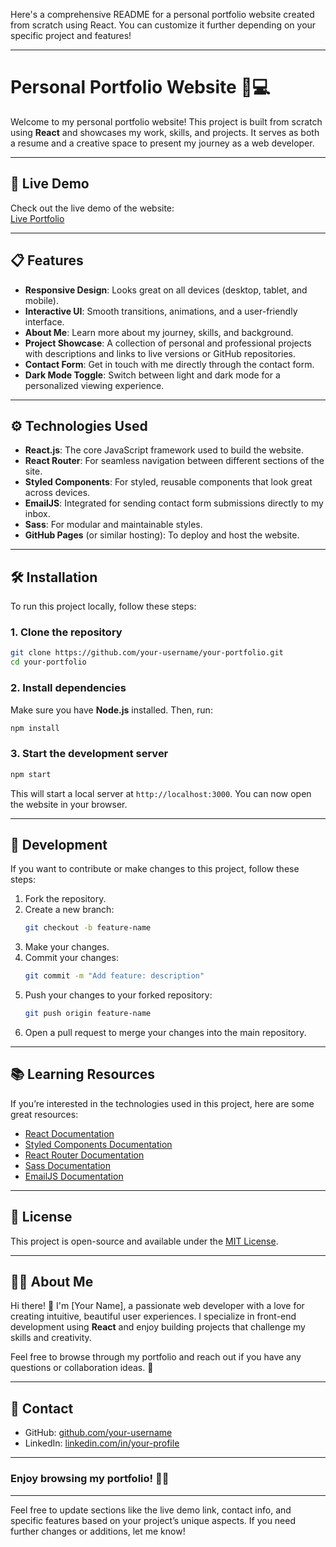 Here's a comprehensive README for a personal portfolio website created from scratch using React. You can customize it further depending on your specific project and features!

---

# Personal Portfolio Website 🎨💻

Welcome to my personal portfolio website! This project is built from scratch using **React** and showcases my work, skills, and projects. It serves as both a resume and a creative space to present my journey as a web developer.

---

## 🚀 Live Demo

Check out the live demo of the website:  
[Live Portfolio](https://abhay-singh.dev)

---

## 📋 Features

- **Responsive Design**: Looks great on all devices (desktop, tablet, and mobile).
- **Interactive UI**: Smooth transitions, animations, and a user-friendly interface.
- **About Me**: Learn more about my journey, skills, and background.
- **Project Showcase**: A collection of personal and professional projects with descriptions and links to live versions or GitHub repositories.
- **Contact Form**: Get in touch with me directly through the contact form.
- **Dark Mode Toggle**: Switch between light and dark mode for a personalized viewing experience.

---

## ⚙️ Technologies Used

- **React.js**: The core JavaScript framework used to build the website.
- **React Router**: For seamless navigation between different sections of the site.
- **Styled Components**: For styled, reusable components that look great across devices.
- **EmailJS**: Integrated for sending contact form submissions directly to my inbox.
- **Sass**: For modular and maintainable styles.
- **GitHub Pages** (or similar hosting): To deploy and host the website.

---

## 🛠️ Installation

To run this project locally, follow these steps:

### 1. Clone the repository

```bash
git clone https://github.com/your-username/your-portfolio.git
cd your-portfolio
```

### 2. Install dependencies

Make sure you have **Node.js** installed. Then, run:

```bash
npm install
```

### 3. Start the development server

```bash
npm start
```

This will start a local server at `http://localhost:3000`. You can now open the website in your browser.

---

## 🔧 Development

If you want to contribute or make changes to this project, follow these steps:

1. Fork the repository.
2. Create a new branch:  
   ```bash
   git checkout -b feature-name
   ```
3. Make your changes.
4. Commit your changes:
   ```bash
   git commit -m "Add feature: description"
   ```
5. Push your changes to your forked repository:
   ```bash
   git push origin feature-name
   ```
6. Open a pull request to merge your changes into the main repository.

---

## 📚 Learning Resources

If you’re interested in the technologies used in this project, here are some great resources:

- [React Documentation](https://reactjs.org/docs/getting-started.html)
- [Styled Components Documentation](https://styled-components.com/docs)
- [React Router Documentation](https://reactrouter.com/)
- [Sass Documentation](https://sass-lang.com/documentation)
- [EmailJS Documentation](https://www.emailjs.com/docs/)

---

## 📝 License

This project is open-source and available under the [MIT License](LICENSE).

---

## 🙋‍♂️ About Me

Hi there! 👋 I'm [Your Name], a passionate web developer with a love for creating intuitive, beautiful user experiences. I specialize in front-end development using **React** and enjoy building projects that challenge my skills and creativity.

Feel free to browse through my portfolio and reach out if you have any questions or collaboration ideas. 🙂

---

## 📨 Contact


- GitHub: [github.com/your-username](https://github.com/Uhhbay)
- LinkedIn: [linkedin.com/in/your-profile](https://www.linkedin.com/in/246abhaysingh)

---

### Enjoy browsing my portfolio! 🎉🚀

---

Feel free to update sections like the live demo link, contact info, and specific features based on your project’s unique aspects. If you need further changes or additions, let me know!
